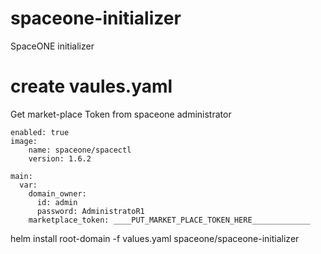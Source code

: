 # spaceone-initializer

SpaceONE initializer

# create vaules.yaml

Get market-place Token from spaceone administrator

~~~
enabled: true
image:
    name: spaceone/spacectl
    version: 1.6.2

main:
  var:
    domain_owner:
      id: admin
      password: AdministratoR1
    marketplace_token: ____PUT_MARKET_PLACE_TOKEN_HERE_____________
~~~

helm install root-domain -f values.yaml spaceone/spaceone-initializer
